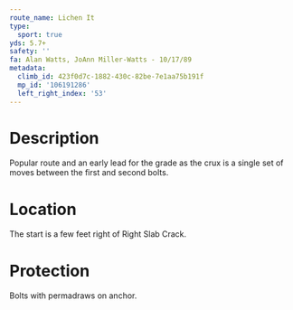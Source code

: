 ```yaml
---
route_name: Lichen It
type:
  sport: true
yds: 5.7+
safety: ''
fa: Alan Watts, JoAnn Miller-Watts - 10/17/89
metadata:
  climb_id: 423f0d7c-1882-430c-82be-7e1aa75b191f
  mp_id: '106191286'
  left_right_index: '53'
---
```

# Description
Popular route and an early lead for the grade as the crux is a single set of moves between the first and second bolts.

# Location
The start is a few feet right of Right Slab Crack.

# Protection
Bolts with permadraws on anchor.
